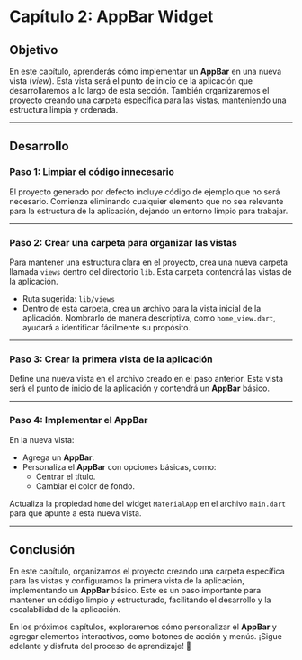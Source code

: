 # Capítulo 2: AppBar Widget

## Objetivo

En este capítulo, aprenderás cómo implementar un **AppBar** en una nueva vista (*view*). Esta vista será el punto de inicio de la aplicación que desarrollaremos a lo largo de esta sección. También organizaremos el proyecto creando una carpeta específica para las vistas, manteniendo una estructura limpia y ordenada.

---

## Desarrollo

### Paso 1: Limpiar el código innecesario
El proyecto generado por defecto incluye código de ejemplo que no será necesario. Comienza eliminando cualquier elemento que no sea relevante para la estructura de la aplicación, dejando un entorno limpio para trabajar.

---

### Paso 2: Crear una carpeta para organizar las vistas
Para mantener una estructura clara en el proyecto, crea una nueva carpeta llamada `views` dentro del directorio `lib`. Esta carpeta contendrá las vistas de la aplicación.

- Ruta sugerida: `lib/views`
- Dentro de esta carpeta, crea un archivo para la vista inicial de la aplicación. Nombrarlo de manera descriptiva, como `home_view.dart`, ayudará a identificar fácilmente su propósito.

---

### Paso 3: Crear la primera vista de la aplicación
Define una nueva vista en el archivo creado en el paso anterior. Esta vista será el punto de inicio de la aplicación y contendrá un **AppBar** básico.

---

### Paso 4: Implementar el AppBar
En la nueva vista:
- Agrega un **AppBar**.
- Personaliza el **AppBar** con opciones básicas, como:
    - Centrar el título.
    - Cambiar el color de fondo.

Actualiza la propiedad `home` del widget `MaterialApp` en el archivo `main.dart` para que apunte a esta nueva vista.

---

## Conclusión

En este capítulo, organizamos el proyecto creando una carpeta específica para las vistas y configuramos la primera vista de la aplicación, implementando un **AppBar** básico. Este es un paso importante para mantener un código limpio y estructurado, facilitando el desarrollo y la escalabilidad de la aplicación.

En los próximos capítulos, exploraremos cómo personalizar el **AppBar** y agregar elementos interactivos, como botones de acción y menús. ¡Sigue adelante y disfruta del proceso de aprendizaje! 🚀
